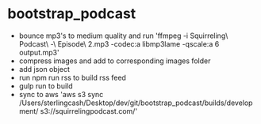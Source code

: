 # bootstrap_podcast
- bounce mp3's to medium quality and run 'ffmpeg -i Squirreling\ Podcast\ -\ Episode\ 2.mp3  -codec:a libmp3lame -qscale:a 6 output.mp3'
- compress images and add to corresponding images folder
- add json object
- run npm run rss to build rss feed
- gulp run to build
- sync to aws 'aws s3 sync /Users/sterlingcash/Desktop/dev/git/bootstrap_podcast/builds/development/ s3://squirrelingpodcast.com/'

